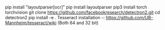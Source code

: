 pip install "layoutparser[ocr]"
pip install layoutparser
pip3 install torch torchvision
git clone https://github.com/facebookresearch/detectron2.git
cd detectron2
pip install -e .
Tesseract installation -: https://github.com/UB-Mannheim/tesseract/wiki (Both 64 and 32 bit)